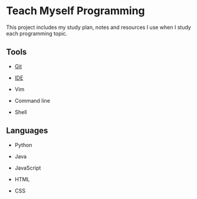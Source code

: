 # Teach Myself Programming

This project includes my study plan, notes and resources I use when I study each programming topic. 

## Tools

- [Git](https://github.com/erinchocolate/teach-myself-programming/tree/master/Git)

- [IDE](https://github.com/erinchocolate/teach-myself-programming/tree/master/IDE)

- Vim

- Command line

- Shell 

## Languages

- Python

- Java

- JavaScript

- HTML

- CSS


